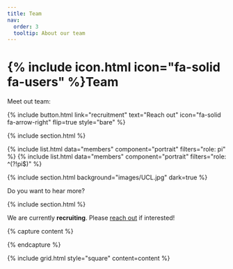 ```yaml
---
title: Team
nav:
  order: 3
  tooltip: About our team
---
```


# {% include icon.html icon="fa-solid fa-users" %}Team

Meet out team:

{%
  include button.html
  link="recruitment"
  text="Reach out"
  icon="fa-solid fa-arrow-right"
  flip=true
  style="bare"
%}

{% include section.html %}

{% include list.html data="members" component="portrait" filters="role: pi" %}
{% include list.html data="members" component="portrait" filters="role: ^(?!pi$)" %}

{% include section.html background="images/UCL.jpg" dark=true %}

Do you want to hear more?

{% include section.html %}

We are currently **recruiting**. Please [reach out](/recruitment) if interested! 

{% capture content %}

{% endcapture %}

{% include grid.html style="square" content=content %}
